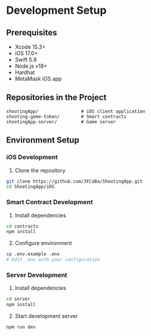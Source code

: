 # Development Setup

## Prerequisites

- Xcode 15.3+
- iOS 17.0+
- Swift 5.9
- Node.js v18+
- Hardhat
- MetaMask iOS app

## Repositories in the Project

```
shootingApp/                # iOS client application
shooting-game-token/        # Smart contracts             
shootingApp-server/         # Game server
```

## Environment Setup

### iOS Development
1. Clone the repository
```bash
git clone https://github.com/JFCaBa/ShootingApp.git
cd ShootingApp/iOS
```

### Smart Contract Development
1. Install dependencies
```bash
cd contracts
npm install
```

2. Configure environment
```bash
cp .env.example .env
# Edit .env with your configuration
```

### Server Development
1. Install dependencies
```bash
cd server
npm install
```

2. Start development server
```bash
npm run dev
```
